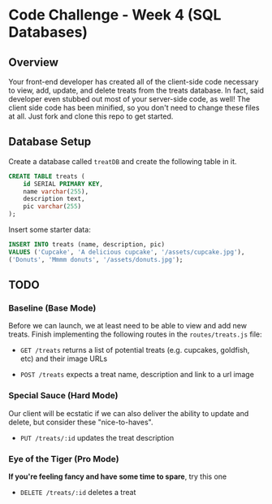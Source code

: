 # Code Challenge - Week 4 (SQL Databases)

## Overview

Your front-end developer has created all of the client-side code
necessary to view, add, update, and delete treats from the treats
database. In fact, said developer even stubbed out most of your server-side code, as well! The client side code has been minified, so you don't need to change these files at all. Just fork and clone this repo to get started.

## Database Setup

Create a database called `treatDB` and create the following table in it.

```SQL
CREATE TABLE treats (
	id SERIAL PRIMARY KEY,
	name varchar(255),
	description text,
	pic varchar(255)
);
```
Insert some starter data:

```SQL
INSERT INTO treats (name, description, pic)
VALUES ('Cupcake', 'A delicious cupcake', '/assets/cupcake.jpg'),
('Donuts', 'Mmmm donuts', '/assets/donuts.jpg');
```

## TODO

### Baseline (Base Mode)
Before we can launch, we at least need to be able to view and add new treats. Finish implementing the following routes in the `routes/treats.js` file:

* `GET /treats` returns a list of potential treats (e.g. cupcakes, goldfish, etc) and their image URLs

* `POST /treats` expects a treat name, description and link to a url image

### Special Sauce (Hard Mode)
Our client will be ecstatic if we can also deliver the ability to update and delete, but consider these "nice-to-haves".

* `PUT /treats/:id` updates the treat description

### Eye of the Tiger (Pro Mode)
**If you're feeling fancy and have some time to spare**, try this one

* `DELETE /treats/:id` deletes a treat
